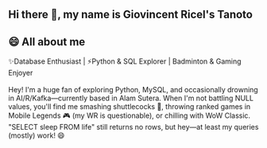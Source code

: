 ## Hi there 👋, my name is Giovincent Ricel's Tanoto


## 😄 All about me
✨Database Enthusiast | ⚡Python & SQL Explorer | Badminton & Gaming Enjoyer<br><br>
Hey! I'm a huge fan of exploring Python, MySQL, and occasionally drowning in AI/R/Kafka—currently based in Alam Sutera. When I'm not battling NULL values, you'll find me smashing shuttlecocks 🏸, throwing ranked games in Mobile Legends 🎮 (my WR is questionable), or chilling with WoW Classic. "SELECT sleep FROM life" still returns no rows, but hey—at least my queries (mostly) work! 😄

<!--
**giovincentricels/giovincentricels** is a ✨ _special_ ✨ repository because its `README.md` (this file) appears on your GitHub profile.

Here are some ideas to get you started:

- 🔭 I’m currently working on ...
- 🌱 I’m currently learning ...
- 👯 I’m looking to collaborate on ...
- 🤔 I’m looking for help with ...
- 💬 Ask me about ...
- 📫 How to reach me: ...
- 😄 Pronouns: ...
- ⚡ Fun fact: ...
-->

